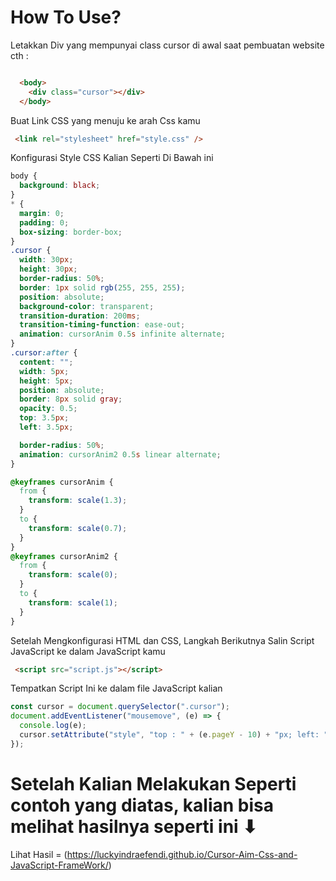 
<h1> How To Use?</h1>

Letakkan Div yang mempunyai class cursor di awal saat pembuatan website cth :

```html 

  <body>
    <div class="cursor"></div>
  </body>

```


Buat Link CSS yang menuju ke arah Css kamu 
```html
 <link rel="stylesheet" href="style.css" />
```

Konfigurasi Style CSS Kalian Seperti Di Bawah ini 
```css
body {
  background: black;
}
* {
  margin: 0;
  padding: 0;
  box-sizing: border-box;
}
.cursor {
  width: 30px;
  height: 30px;
  border-radius: 50%;
  border: 1px solid rgb(255, 255, 255);
  position: absolute;
  background-color: transparent;
  transition-duration: 200ms;
  transition-timing-function: ease-out;
  animation: cursorAnim 0.5s infinite alternate;
}
.cursor:after {
  content: "";
  width: 5px;
  height: 5px;
  position: absolute;
  border: 8px solid gray;
  opacity: 0.5;
  top: 3.5px;
  left: 3.5px;

  border-radius: 50%;
  animation: cursorAnim2 0.5s linear alternate;
}

@keyframes cursorAnim {
  from {
    transform: scale(1.3);
  }
  to {
    transform: scale(0.7);
  }
}
@keyframes cursorAnim2 {
  from {
    transform: scale(0);
  }
  to {
    transform: scale(1);
  }
}
```


Setelah Mengkonfigurasi HTML dan CSS, Langkah Berikutnya Salin Script JavaScript ke dalam JavaScript kamu

```html 
 <script src="script.js"></script>
```

Tempatkan Script Ini ke dalam file JavaScript kalian
```javascript 
const cursor = document.querySelector(".cursor");
document.addEventListener("mousemove", (e) => {
  console.log(e);
  cursor.setAttribute("style", "top : " + (e.pageY - 10) + "px; left: " + (e.pageX - 10) + "px");
});
```



<h1>Setelah Kalian Melakukan Seperti contoh yang diatas, kalian bisa melihat hasilnya seperti ini ⬇</h1>

Lihat Hasil =   (https://luckyindraefendi.github.io/Cursor-Aim-Css-and-JavaScript-FrameWork/)

